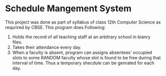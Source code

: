 # Schedule Mangement System
This project was done as part of syllabus of class 12th Computer Science as requrired by CBSE.
This program does Following:
1. Holds the record of all teaching staff at an arbitrary school in bianry files.
2. Takes their attendance every day.
3. When a faculty is absent, program can assigns absentees' occupied slots to some RANDOM faculty whose slot is found to be free during that interval of time. Thus a temporary shecdule can be genrated for each day.
